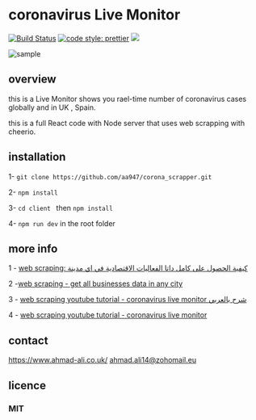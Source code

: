 # coronavirus Live Monitor 
[![Build Status](https://travis-ci.org/aa947/corona_scrapper.svg?branch=master)](https://travis-ci.org/aa947/corona_scrapper)   [![code style: prettier](https://img.shields.io/badge/code_style-prettier-ff69b4.svg?style=flat-square)](https://github.com/prettier/prettier) ![](https://david-dm.org/aa947/corona_scrapper.svg) 

![sample](https://i.imgur.com/4QmQW0L.png)

## overview
 this is a Live Monitor shows you rael-time number of coronavirus cases globally and in UK , Spain.

 this is a full React code with Node server that uses web scrapping with cheerio.



## installation 
 1- `git clone https://github.com/aa947/corona_scrapper.git `

 2- `npm install`

 3- `cd client ` then `npm install`

 4- `npm run dev` in the root folder
 
 ## more info 
1 - [ web scraping: كيفية الحصول على كامل داتا الفعاليات الاقتصادية في اي مدينة ](https://www.youtube.com/watch?v=juLoQ0lxfmk&t=11s)

2 -[web scraping - get all businesses data in any city](https://www.youtube.com/watch?v=duoW5zUzK-c&t=98s)

3 - [web scraping youtube tutorial - coronavirus live monitor شرح بالعربي](https://www.youtube.com/playlist?list=PLrMI74uzoMfmHqfyikZbCWh-HUW3i89Cn)

4 - [web scraping youtube tutorial - coronavirus live monitor](https://www.youtube.com/playlist?list=PLrMI74uzoMflFfag4AZO1cAFi90WUdTcZ)


 ## contact
 https://www.ahmad-ali.co.uk/
 ahmad.ali14@zohomail.eu
 
 ## licence 
  ### MIT
